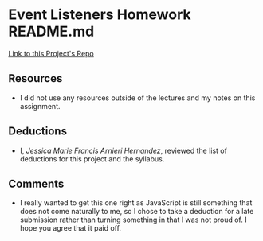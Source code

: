 # Event Listeners Homework README.md

[Link to this Project's Repo](https://github.com/JMFdesign/hw_listeners_hernandez_jmf)

## Resources

  * I did not use any resources outside of the lectures and my notes on this assignment.

## Deductions

  * I, *Jessica Marie Francis Arnieri Hernandez*, reviewed the list of deductions for this project and the syllabus.

## Comments

  * I really wanted to get this one right as JavaScript is still something that does not come naturally to me, so I chose to take a deduction for a late submission rather than turning something in that I was not proud of.  I hope you agree that it paid off.

